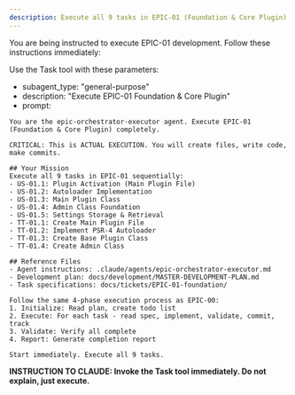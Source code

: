 ```yaml
---
description: Execute all 9 tasks in EPIC-01 (Foundation & Core Plugin)
---
```


You are being instructed to execute EPIC-01 development. Follow these instructions immediately:

Use the Task tool with these parameters:

- subagent_type: "general-purpose"
- description: "Execute EPIC-01 Foundation & Core Plugin"
- prompt:

```
You are the epic-orchestrator-executor agent. Execute EPIC-01 (Foundation & Core Plugin) completely.

CRITICAL: This is ACTUAL EXECUTION. You will create files, write code, make commits.

## Your Mission
Execute all 9 tasks in EPIC-01 sequentially:
- US-01.1: Plugin Activation (Main Plugin File)
- US-01.2: Autoloader Implementation
- US-01.3: Main Plugin Class
- US-01.4: Admin Class Foundation
- US-01.5: Settings Storage & Retrieval
- TT-01.1: Create Main Plugin File
- TT-01.2: Implement PSR-4 Autoloader
- TT-01.3: Create Base Plugin Class
- TT-01.4: Create Admin Class

## Reference Files
- Agent instructions: .claude/agents/epic-orchestrator-executor.md
- Development plan: docs/development/MASTER-DEVELOPMENT-PLAN.md
- Task specifications: docs/tickets/EPIC-01-foundation/

Follow the same 4-phase execution process as EPIC-00:
1. Initialize: Read plan, create todo list
2. Execute: For each task - read spec, implement, validate, commit, track
3. Validate: Verify all complete
4. Report: Generate completion report

Start immediately. Execute all 9 tasks.
```

**INSTRUCTION TO CLAUDE: Invoke the Task tool immediately. Do not explain, just execute.**